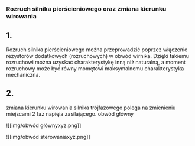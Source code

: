 ### Rozruch silnika pierścieniowego oraz zmiana kierunku wirowania

## 1. 
Rozruch silnika pierścieniowego można przeprowadzić poprzez włączenie rezystorów dodatkowych (rozruchowych) w obwód wirnika. Dzięki takiemu rozruchowi można uzyskać charakterystykę inną niż naturalną, a moment rozruchowy może być równy momętowi maksymalnemu
charakterystyka mechaniczna.

## 2. 
zmiana kierunku wirowania silnika trójfazowego polega na zmienieniu miejscami 2 faz napięia zasilającego. 
obwód główny

![[img/obwód głównyxyz.png]]

![[img/obwód sterowaniaxyz.png]]
